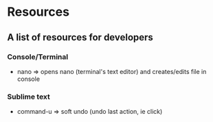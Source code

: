# Resources
## A list of resources for developers

### Console/Terminal
- nano <filename> => opens nano (terminal's text editor) and creates/edits file in console

### Sublime text
- command-u => soft undo (undo last action, ie click)

